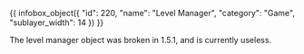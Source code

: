 {{ infobox_object({
	"id": 220,
	"name": "Level Manager",
	"category": "Game",
	"sublayer_width": 14
}) }}

The level manager object was broken in 1.5.1, and is currently useless.